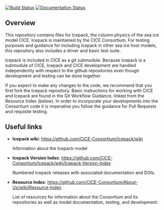 [![Build Status](https://travis-ci.org/CICE-Consortium/Icepack.svg?branch=master)](https://travis-ci.org/CICE-Consortium/Icepack)
[![Documentation Status](https://readthedocs.org/projects/cice-consortium-icepack/badge/?version=master)](http://cice-consortium-icepack.readthedocs.io/en/master/?badge=master)

## Overview
This repository contains files for Icepack, the column physics of the sea ice model CICE. Icepack is maintained by the CICE Consortium.  For testing purposes and guidance for including Icepack in other sea ice host models, this repository also includes a driver and basic test suite.

Icepack is included in CICE as a git submodule.  Because Icepack is a submodule of CICE, Icepack and CICE development are handled independently with respect to the github repositories even though development and testing can be done together.

If you expect to make any changes to the code, we recommend that you first fork the Icepack repository. Basic instructions for working with CICE and Icepack are found in the Git Workflow Guidance, linked from the Resource Index (below). In order to incorporate your developments into the Consortium code it is
imperative you follow the guidance for Pull Requests and requisite testing.

## Useful links
* **Icepack wiki**: https://github.com/CICE-Consortium/Icepack/wiki

   Information about the Icepack model

* **Icepack Version Index**: https://github.com/CICE-Consortium/Icepack/wiki/Icepack-Version-Index

   Numbered Icepack releases with associated documentation and DOIs. 

* **Resource Index**: https://github.com/CICE-Consortium/About-Us/wiki/Resource-Index

   List of resources for information about the Consortium and its repositories as well as model documentation, testing, and development.
